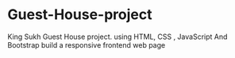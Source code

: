 # Guest-House-project
King Sukh Guest House project. using HTML, CSS , JavaScript And Bootstrap build a responsive frontend web page
